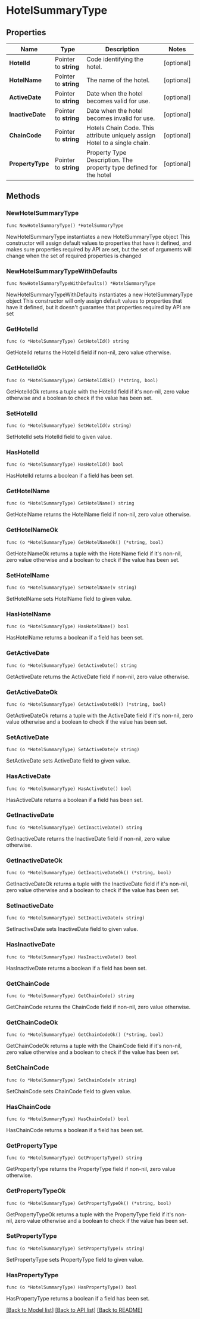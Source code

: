 # HotelSummaryType

## Properties

Name | Type | Description | Notes
------------ | ------------- | ------------- | -------------
**HotelId** | Pointer to **string** | Code identifying the hotel. | [optional] 
**HotelName** | Pointer to **string** | The name of the hotel. | [optional] 
**ActiveDate** | Pointer to **string** | Date when the hotel becomes valid for use. | [optional] 
**InactiveDate** | Pointer to **string** | Date when the hotel becomes invalid for use. | [optional] 
**ChainCode** | Pointer to **string** | Hotels Chain Code. This attribute uniquely assign Hotel to a single chain. | [optional] 
**PropertyType** | Pointer to **string** | Property Type Description. The property type defined for the hotel | [optional] 

## Methods

### NewHotelSummaryType

`func NewHotelSummaryType() *HotelSummaryType`

NewHotelSummaryType instantiates a new HotelSummaryType object
This constructor will assign default values to properties that have it defined,
and makes sure properties required by API are set, but the set of arguments
will change when the set of required properties is changed

### NewHotelSummaryTypeWithDefaults

`func NewHotelSummaryTypeWithDefaults() *HotelSummaryType`

NewHotelSummaryTypeWithDefaults instantiates a new HotelSummaryType object
This constructor will only assign default values to properties that have it defined,
but it doesn't guarantee that properties required by API are set

### GetHotelId

`func (o *HotelSummaryType) GetHotelId() string`

GetHotelId returns the HotelId field if non-nil, zero value otherwise.

### GetHotelIdOk

`func (o *HotelSummaryType) GetHotelIdOk() (*string, bool)`

GetHotelIdOk returns a tuple with the HotelId field if it's non-nil, zero value otherwise
and a boolean to check if the value has been set.

### SetHotelId

`func (o *HotelSummaryType) SetHotelId(v string)`

SetHotelId sets HotelId field to given value.

### HasHotelId

`func (o *HotelSummaryType) HasHotelId() bool`

HasHotelId returns a boolean if a field has been set.

### GetHotelName

`func (o *HotelSummaryType) GetHotelName() string`

GetHotelName returns the HotelName field if non-nil, zero value otherwise.

### GetHotelNameOk

`func (o *HotelSummaryType) GetHotelNameOk() (*string, bool)`

GetHotelNameOk returns a tuple with the HotelName field if it's non-nil, zero value otherwise
and a boolean to check if the value has been set.

### SetHotelName

`func (o *HotelSummaryType) SetHotelName(v string)`

SetHotelName sets HotelName field to given value.

### HasHotelName

`func (o *HotelSummaryType) HasHotelName() bool`

HasHotelName returns a boolean if a field has been set.

### GetActiveDate

`func (o *HotelSummaryType) GetActiveDate() string`

GetActiveDate returns the ActiveDate field if non-nil, zero value otherwise.

### GetActiveDateOk

`func (o *HotelSummaryType) GetActiveDateOk() (*string, bool)`

GetActiveDateOk returns a tuple with the ActiveDate field if it's non-nil, zero value otherwise
and a boolean to check if the value has been set.

### SetActiveDate

`func (o *HotelSummaryType) SetActiveDate(v string)`

SetActiveDate sets ActiveDate field to given value.

### HasActiveDate

`func (o *HotelSummaryType) HasActiveDate() bool`

HasActiveDate returns a boolean if a field has been set.

### GetInactiveDate

`func (o *HotelSummaryType) GetInactiveDate() string`

GetInactiveDate returns the InactiveDate field if non-nil, zero value otherwise.

### GetInactiveDateOk

`func (o *HotelSummaryType) GetInactiveDateOk() (*string, bool)`

GetInactiveDateOk returns a tuple with the InactiveDate field if it's non-nil, zero value otherwise
and a boolean to check if the value has been set.

### SetInactiveDate

`func (o *HotelSummaryType) SetInactiveDate(v string)`

SetInactiveDate sets InactiveDate field to given value.

### HasInactiveDate

`func (o *HotelSummaryType) HasInactiveDate() bool`

HasInactiveDate returns a boolean if a field has been set.

### GetChainCode

`func (o *HotelSummaryType) GetChainCode() string`

GetChainCode returns the ChainCode field if non-nil, zero value otherwise.

### GetChainCodeOk

`func (o *HotelSummaryType) GetChainCodeOk() (*string, bool)`

GetChainCodeOk returns a tuple with the ChainCode field if it's non-nil, zero value otherwise
and a boolean to check if the value has been set.

### SetChainCode

`func (o *HotelSummaryType) SetChainCode(v string)`

SetChainCode sets ChainCode field to given value.

### HasChainCode

`func (o *HotelSummaryType) HasChainCode() bool`

HasChainCode returns a boolean if a field has been set.

### GetPropertyType

`func (o *HotelSummaryType) GetPropertyType() string`

GetPropertyType returns the PropertyType field if non-nil, zero value otherwise.

### GetPropertyTypeOk

`func (o *HotelSummaryType) GetPropertyTypeOk() (*string, bool)`

GetPropertyTypeOk returns a tuple with the PropertyType field if it's non-nil, zero value otherwise
and a boolean to check if the value has been set.

### SetPropertyType

`func (o *HotelSummaryType) SetPropertyType(v string)`

SetPropertyType sets PropertyType field to given value.

### HasPropertyType

`func (o *HotelSummaryType) HasPropertyType() bool`

HasPropertyType returns a boolean if a field has been set.


[[Back to Model list]](../README.md#documentation-for-models) [[Back to API list]](../README.md#documentation-for-api-endpoints) [[Back to README]](../README.md)


